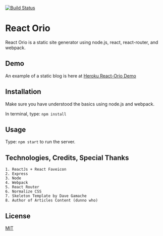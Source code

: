 [![Build Status](https://travis-ci.org/incubus8/react-orio.svg?branch=master)](https://travis-ci.org/incubus8/react-orio)

# React Orio
React Orio is a static site generator using node.js, react, react-router, and webpack.

## Demo

An example of a static blog is here at [Heroku React-Orio Demo](http://react-orio.herokuapp.com/)

## Installation

Make sure you have understood the basics using node.js and webpack.

In terminal, type: `npm install`

## Usage

Type: `npm start` to run the server.

## Technologies, Credits, Special Thanks

	1. ReactJs + React Faveicon
	2. Express
	3. Node
	4. Webpack
	5. React Router
	6. Normalize CSS
	7. Skeleton Template by Dave Gamache
	8. Author of Articles Content (dunno who)

## License

[MIT](http://opensource.org/licenses/MIT)
